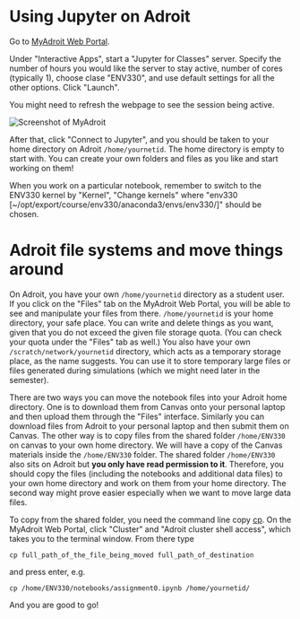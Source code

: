 # Using Jupyter on Adroit
Go to [MyAdroit Web Portal](https://myadroit.princeton.edu/).

Under "Interactive Apps", start a "Jupyter for Classes" server. Specify the number of hours you would like the server to stay active, number of cores (typically 1), choose clase "ENV330", and use default settings for all the other options. Click "Launch".

You might need to refresh the webpage to see the session being active.

![Screenshot of MyAdroit](https://user-images.githubusercontent.com/44583114/214600028-99acda37-c68c-4534-a0e9-4971d48665b3.png)

After that, click "Connect to Jupyter", and you should be taken to your home directory on Adroit `/home/yournetid`. The home directory is empty to start with. You can create your own folders and files as you like and start working on them!

When you work on a particular notebook, remember to switch to the ENV330 kernel by "Kernel", "Change kernels" where
"env330 [~/opt/export/course/env330/anaconda3/envs/env330/]" should be chosen.

# Adroit file systems and move things around
On Adroit, you have your own `/home/yournetid` directory as a student user. If you click on the "Files" tab on the MyAdroit Web Portal, you will be able to see and manipulate your files from there. `/home/yournetid` is your home directory, your safe place. You can write and delete things as you want, given that you do not exceed the given file storage quota. (You can check your quota under the "Files" tab as well.) You also have your own `/scratch/network/yournetid` directory, which acts as a temporary storage place, as the name suggests. You can use it to store temporary large files or files generated during simulations (which we might need later in the semester).

There are two ways you can move the notebook files into your Adroit home directory. One is to download them from Canvas onto your personal laptop and then upload them through the "Files" interface. Similarly you can download files from Adroit to your personal laptop and then submit them on Canvas. The other way is to copy files from the shared folder `/home/ENV330` on canvas to your own home directory. We will have a copy of the Canvas materials inside the `/home/ENV330` folder. The shared folder `/home/ENV330` also sits on Adroit but **you only have read permission to it**. Therefore, you should copy the files (including the notebooks and additional data files) to your own home directory and work on them from your home directory. The second way might prove easier especially when we want to move large data files. 

To copy from the shared folder, you need the command line copy [cp](https://www.ibm.com/docs/en/aix/7.1?topic=files-copying-cp-command). 
On the MyAdroit Web Portal, click "Cluster" and "Adroit cluster shell access", which takes you to the terminal window. From there type 

`cp full_path_of_the_file_being_moved full_path_of_destination` 

and press enter, e.g. 

`cp /home/ENV330/notebooks/assignment0.ipynb /home/yournetid/`

And you are good to go!

